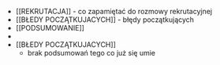 - [[REKRUTACJA]] - co zapamiętać do rozmowy rekrutacyjnej
- [[BŁEDY POCZĄTKUJACYCH]] - błędy początkujących
- [[PODSUMOWANIE]]
-
- [[BŁEDY POCZĄTKUJACYCH]]
	- brak podsumowań tego co już się umie